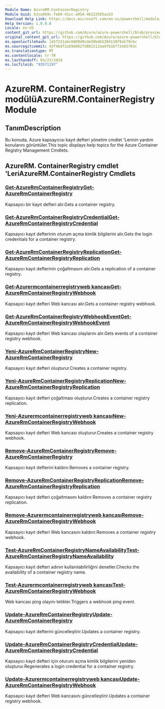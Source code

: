 ```yaml
---
Module Name: AzureRM.ContainerRegistry
Module Guid: b3ca459c-feb9-41cc-a954-46222505acb3
Download Help Link: https://docs.microsoft.com/en-us/powershell/module/azurerm.containerregistry
Help Version: 1.0.0.0
Locale: en-US
content_git_url: https://github.com/Azure/azure-powershell/blob/preview/src/ResourceManager/ContainerRegistry/Commands.ContainerRegistry/help/AzureRM.ContainerRegistry.md
original_content_git_url: https://github.com/Azure/azure-powershell/blob/preview/src/ResourceManager/ContainerRegistry/Commands.ContainerRegistry/help/AzureRM.ContainerRegistry.md
ms.openlocfilehash: 145f231abc6689d9cde58bdb5204138f9a579cbc
ms.sourcegitcommit: 43f4bdf2a59dd82fd881512aa9761bf72eb5703c
ms.translationtype: MT
ms.contentlocale: tr-TR
ms.lasthandoff: 04/23/2019
ms.locfileid: "93571197"
---
```

# <span data-ttu-id="b6d37-101">AzureRM. ContainerRegistry modülü</span><span class="sxs-lookup"><span data-stu-id="b6d37-101">AzureRM.ContainerRegistry Module</span></span>
## <span data-ttu-id="b6d37-102">Tanım</span><span class="sxs-lookup"><span data-stu-id="b6d37-102">Description</span></span>
<span data-ttu-id="b6d37-103">Bu konuda, Azure kapsayıcısı kayıt defteri yönetim cmdlet 'Lerinin yardım konularını görüntüler.</span><span class="sxs-lookup"><span data-stu-id="b6d37-103">This topic displays help topics for the Azure Container Registry Management Cmdlets.</span></span>

## <span data-ttu-id="b6d37-104">AzureRM. ContainerRegistry cmdlet 'Leri</span><span class="sxs-lookup"><span data-stu-id="b6d37-104">AzureRM.ContainerRegistry Cmdlets</span></span>
### [<span data-ttu-id="b6d37-105">Get-AzureRmContainerRegistry</span><span class="sxs-lookup"><span data-stu-id="b6d37-105">Get-AzureRmContainerRegistry</span></span>](Get-AzureRmContainerRegistry.md)
<span data-ttu-id="b6d37-106">Kapsayıcı bir kayıt defteri alır.</span><span class="sxs-lookup"><span data-stu-id="b6d37-106">Gets a container registry.</span></span>

### [<span data-ttu-id="b6d37-107">Get-AzureRmContainerRegistryCredential</span><span class="sxs-lookup"><span data-stu-id="b6d37-107">Get-AzureRmContainerRegistryCredential</span></span>](Get-AzureRmContainerRegistryCredential.md)
<span data-ttu-id="b6d37-108">Kapsayıcı kayıt defterinin oturum açma kimlik bilgilerini alır.</span><span class="sxs-lookup"><span data-stu-id="b6d37-108">Gets the login credentials for a container registry.</span></span>

### [<span data-ttu-id="b6d37-109">Get-AzureRmContainerRegistryReplication</span><span class="sxs-lookup"><span data-stu-id="b6d37-109">Get-AzureRmContainerRegistryReplication</span></span>](Get-AzureRmContainerRegistryReplication.md)
<span data-ttu-id="b6d37-110">Kapsayıcı kayıt defterinin çoğaltmasını alır.</span><span class="sxs-lookup"><span data-stu-id="b6d37-110">Gets a replication of a container registry.</span></span>

### [<span data-ttu-id="b6d37-111">Get-Azurermcontainerregistryweb kancası</span><span class="sxs-lookup"><span data-stu-id="b6d37-111">Get-AzureRmContainerRegistryWebhook</span></span>](Get-AzureRmContainerRegistryWebhook.md)
<span data-ttu-id="b6d37-112">Kapsayıcı kayıt defteri Web kancası alır.</span><span class="sxs-lookup"><span data-stu-id="b6d37-112">Gets a container registry webhook.</span></span>

### [<span data-ttu-id="b6d37-113">Get-AzureRmContainerRegistryWebhookEvent</span><span class="sxs-lookup"><span data-stu-id="b6d37-113">Get-AzureRmContainerRegistryWebhookEvent</span></span>](Get-AzureRmContainerRegistryWebhookEvent.md)
<span data-ttu-id="b6d37-114">Kapsayıcı kayıt defteri Web kancası olaylarını alır.</span><span class="sxs-lookup"><span data-stu-id="b6d37-114">Gets events of a container registry webhook.</span></span>

### [<span data-ttu-id="b6d37-115">Yeni-AzureRmContainerRegistry</span><span class="sxs-lookup"><span data-stu-id="b6d37-115">New-AzureRmContainerRegistry</span></span>](New-AzureRmContainerRegistry.md)
<span data-ttu-id="b6d37-116">Kapsayıcı kayıt defteri oluşturur.</span><span class="sxs-lookup"><span data-stu-id="b6d37-116">Creates a container registry.</span></span>

### [<span data-ttu-id="b6d37-117">Yeni-AzureRmContainerRegistryReplication</span><span class="sxs-lookup"><span data-stu-id="b6d37-117">New-AzureRmContainerRegistryReplication</span></span>](New-AzureRmContainerRegistryReplication.md)
<span data-ttu-id="b6d37-118">Kapsayıcı kayıt defteri çoğaltması oluşturur.</span><span class="sxs-lookup"><span data-stu-id="b6d37-118">Creates a container registry replication.</span></span>

### [<span data-ttu-id="b6d37-119">Yeni-Azurermcontainerregistryweb kancası</span><span class="sxs-lookup"><span data-stu-id="b6d37-119">New-AzureRmContainerRegistryWebhook</span></span>](New-AzureRmContainerRegistryWebhook.md)
<span data-ttu-id="b6d37-120">Kapsayıcı kayıt defteri Web kancası oluşturur.</span><span class="sxs-lookup"><span data-stu-id="b6d37-120">Creates a container registry webhook.</span></span>

### [<span data-ttu-id="b6d37-121">Remove-AzureRmContainerRegistry</span><span class="sxs-lookup"><span data-stu-id="b6d37-121">Remove-AzureRmContainerRegistry</span></span>](Remove-AzureRmContainerRegistry.md)
<span data-ttu-id="b6d37-122">Kapsayıcı kayıt defterini kaldırır.</span><span class="sxs-lookup"><span data-stu-id="b6d37-122">Removes a container registry.</span></span>

### [<span data-ttu-id="b6d37-123">Remove-AzureRmContainerRegistryReplication</span><span class="sxs-lookup"><span data-stu-id="b6d37-123">Remove-AzureRmContainerRegistryReplication</span></span>](Remove-AzureRmContainerRegistryReplication.md)
<span data-ttu-id="b6d37-124">Kapsayıcı kayıt defteri çoğaltmasını kaldırır.</span><span class="sxs-lookup"><span data-stu-id="b6d37-124">Removes a container registry replication.</span></span>

### [<span data-ttu-id="b6d37-125">Remove-Azurermcontainerregistryweb kancası</span><span class="sxs-lookup"><span data-stu-id="b6d37-125">Remove-AzureRmContainerRegistryWebhook</span></span>](Remove-AzureRmContainerRegistryWebhook.md)
<span data-ttu-id="b6d37-126">Kapsayıcı kayıt defteri Web kancasını kaldırır.</span><span class="sxs-lookup"><span data-stu-id="b6d37-126">Removes a container registry webhook.</span></span>

### [<span data-ttu-id="b6d37-127">Test-AzureRmContainerRegistryNameAvailability</span><span class="sxs-lookup"><span data-stu-id="b6d37-127">Test-AzureRmContainerRegistryNameAvailability</span></span>](Test-AzureRmContainerRegistryNameAvailability.md)
<span data-ttu-id="b6d37-128">Kapsayıcı kayıt defteri adının kullanılabilirliğini denetler.</span><span class="sxs-lookup"><span data-stu-id="b6d37-128">Checks the availability of a container registry name.</span></span>

### [<span data-ttu-id="b6d37-129">Test-Azurermcontainerregistryweb kancası</span><span class="sxs-lookup"><span data-stu-id="b6d37-129">Test-AzureRmContainerRegistryWebhook</span></span>](Test-AzureRmContainerRegistryWebhook.md)
<span data-ttu-id="b6d37-130">Web kancası ping olayını tetikler.</span><span class="sxs-lookup"><span data-stu-id="b6d37-130">Triggers a webhook ping event.</span></span>

### [<span data-ttu-id="b6d37-131">Update-AzureRmContainerRegistry</span><span class="sxs-lookup"><span data-stu-id="b6d37-131">Update-AzureRmContainerRegistry</span></span>](Update-AzureRmContainerRegistry.md)
<span data-ttu-id="b6d37-132">Kapsayıcı kayıt defterini güncelleştirir.</span><span class="sxs-lookup"><span data-stu-id="b6d37-132">Updates a container registry.</span></span>

### [<span data-ttu-id="b6d37-133">Update-AzureRmContainerRegistryCredential</span><span class="sxs-lookup"><span data-stu-id="b6d37-133">Update-AzureRmContainerRegistryCredential</span></span>](Update-AzureRmContainerRegistryCredential.md)
<span data-ttu-id="b6d37-134">Kapsayıcı kayıt defteri için oturum açma kimlik bilgilerini yeniden oluşturur.</span><span class="sxs-lookup"><span data-stu-id="b6d37-134">Regenerates a login credential for a container registry.</span></span>

### [<span data-ttu-id="b6d37-135">Update-Azurermcontainerregistryweb kancası</span><span class="sxs-lookup"><span data-stu-id="b6d37-135">Update-AzureRmContainerRegistryWebhook</span></span>](Update-AzureRmContainerRegistryWebhook.md)
<span data-ttu-id="b6d37-136">Kapsayıcı kayıt defteri Web kancasını güncelleştirir.</span><span class="sxs-lookup"><span data-stu-id="b6d37-136">Updates a container registry webhook.</span></span>

